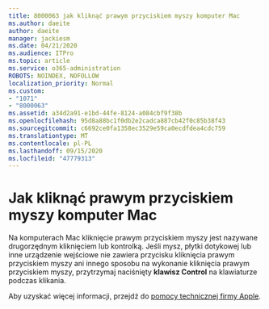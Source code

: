 ```yaml
---
title: 8000063 jak kliknąć prawym przyciskiem myszy komputer Mac
ms.author: daeite
author: daeite
manager: jackiesm
ms.date: 04/21/2020
ms.audience: ITPro
ms.topic: article
ms.service: o365-administration
ROBOTS: NOINDEX, NOFOLLOW
localization_priority: Normal
ms.custom:
- "1071"
- "8000063"
ms.assetid: a34d2a91-e1bd-44fe-8124-a084cbf9f38b
ms.openlocfilehash: 95d8a88bc1f0db2e2cadca887cb42f0c85b38f43
ms.sourcegitcommit: c6692ce0fa1358ec3529e59ca0ecdfdea4cdc759
ms.translationtype: MT
ms.contentlocale: pl-PL
ms.lasthandoff: 09/15/2020
ms.locfileid: "47779313"
---
```

# <a name="how-to-right-click-on-a-mac"></a>Jak kliknąć prawym przyciskiem myszy komputer Mac

Na komputerach Mac kliknięcie prawym przyciskiem myszy jest nazywane drugorzędnym kliknięciem lub kontrolką. Jeśli mysz, płytki dotykowej lub inne urządzenie wejściowe nie zawiera przycisku kliknięcia prawym przyciskiem myszy ani innego sposobu na wykonanie kliknięcia prawym przyciskiem myszy, przytrzymaj naciśnięty **klawisz Control** na klawiaturze podczas klikania.
  
Aby uzyskać więcej informacji, przejdź do [pomocy technicznej firmy Apple](https://go.microsoft.com/fwlink/?linkid=2022220&amp;clcid=0x409).
  
